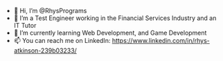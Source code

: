 - 👋 Hi, I’m @RhysPrograms
- 👀 I’m a Test Engineer working in the Financial Services Industry and an IT Tutor
- 🌱 I’m currently learning Web Development, and Game Development
- 📫 You can reach me on LinkedIn: https://www.linkedin.com/in/rhys-atkinson-239b03233/
